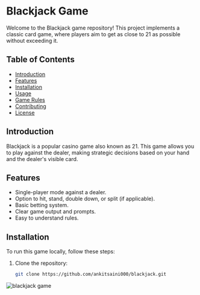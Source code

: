 # Blackjack Game

Welcome to the Blackjack game repository! This project implements a classic card game, where players aim to get as close to 21 as possible without exceeding it.

## Table of Contents

- [Introduction](#introduction)
- [Features](#features)
- [Installation](#installation)
- [Usage](#usage)
- [Game Rules](#game-rules)
- [Contributing](#contributing)
- [License](#license)

## Introduction

Blackjack is a popular casino game also known as 21. This game allows you to play against the dealer, making strategic decisions based on your hand and the dealer's visible card.

## Features

- Single-player mode against a dealer.
- Option to hit, stand, double down, or split (if applicable).
- Basic betting system.
- Clear game output and prompts.
- Easy to understand rules.

## Installation

To run this game locally, follow these steps:

1. Clone the repository:
   ```bash
   git clone https://github.com/ankitsaini000/blackjack.git
   
![blackjack game](https://github.com/user-attachments/assets/72bdcf69-5f42-4c3e-aefc-9e8cfcfd24b3)

   
